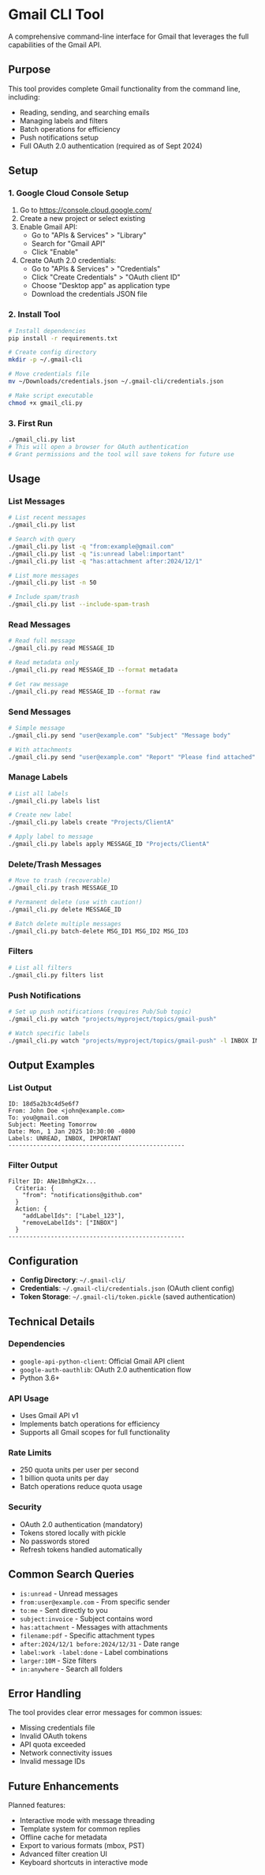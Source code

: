 # Gmail CLI Tool

A comprehensive command-line interface for Gmail that leverages the full capabilities of the Gmail API.

## Purpose

This tool provides complete Gmail functionality from the command line, including:
- Reading, sending, and searching emails
- Managing labels and filters
- Batch operations for efficiency
- Push notifications setup
- Full OAuth 2.0 authentication (required as of Sept 2024)

## Setup

### 1. Google Cloud Console Setup
1. Go to https://console.cloud.google.com/
2. Create a new project or select existing
3. Enable Gmail API:
   - Go to "APIs & Services" > "Library"
   - Search for "Gmail API"
   - Click "Enable"
4. Create OAuth 2.0 credentials:
   - Go to "APIs & Services" > "Credentials"
   - Click "Create Credentials" > "OAuth client ID"
   - Choose "Desktop app" as application type
   - Download the credentials JSON file

### 2. Install Tool
```bash
# Install dependencies
pip install -r requirements.txt

# Create config directory
mkdir -p ~/.gmail-cli

# Move credentials file
mv ~/Downloads/credentials.json ~/.gmail-cli/credentials.json

# Make script executable
chmod +x gmail_cli.py
```

### 3. First Run
```bash
./gmail_cli.py list
# This will open a browser for OAuth authentication
# Grant permissions and the tool will save tokens for future use
```

## Usage

### List Messages
```bash
# List recent messages
./gmail_cli.py list

# Search with query
./gmail_cli.py list -q "from:example@gmail.com"
./gmail_cli.py list -q "is:unread label:important"
./gmail_cli.py list -q "has:attachment after:2024/12/1"

# List more messages
./gmail_cli.py list -n 50

# Include spam/trash
./gmail_cli.py list --include-spam-trash
```

### Read Messages
```bash
# Read full message
./gmail_cli.py read MESSAGE_ID

# Read metadata only
./gmail_cli.py read MESSAGE_ID --format metadata

# Get raw message
./gmail_cli.py read MESSAGE_ID --format raw
```

### Send Messages
```bash
# Simple message
./gmail_cli.py send "user@example.com" "Subject" "Message body"

# With attachments
./gmail_cli.py send "user@example.com" "Report" "Please find attached" -a report.pdf -a data.csv
```

### Manage Labels
```bash
# List all labels
./gmail_cli.py labels list

# Create new label
./gmail_cli.py labels create "Projects/ClientA"

# Apply label to message
./gmail_cli.py labels apply MESSAGE_ID "Projects/ClientA"
```

### Delete/Trash Messages
```bash
# Move to trash (recoverable)
./gmail_cli.py trash MESSAGE_ID

# Permanent delete (use with caution!)
./gmail_cli.py delete MESSAGE_ID

# Batch delete multiple messages
./gmail_cli.py batch-delete MSG_ID1 MSG_ID2 MSG_ID3
```

### Filters
```bash
# List all filters
./gmail_cli.py filters list
```

### Push Notifications
```bash
# Set up push notifications (requires Pub/Sub topic)
./gmail_cli.py watch "projects/myproject/topics/gmail-push"

# Watch specific labels
./gmail_cli.py watch "projects/myproject/topics/gmail-push" -l INBOX IMPORTANT
```

## Output Examples

### List Output
```
ID: 18d5a2b3c4d5e6f7
From: John Doe <john@example.com>
To: you@gmail.com
Subject: Meeting Tomorrow
Date: Mon, 1 Jan 2025 10:30:00 -0800
Labels: UNREAD, INBOX, IMPORTANT
--------------------------------------------------
```

### Filter Output
```
Filter ID: ANe1BmhgK2x...
  Criteria: {
    "from": "notifications@github.com"
  }
  Action: {
    "addLabelIds": ["Label_123"],
    "removeLabelIds": ["INBOX"]
  }
--------------------------------------------------
```

## Configuration

- **Config Directory**: `~/.gmail-cli/`
- **Credentials**: `~/.gmail-cli/credentials.json` (OAuth client config)
- **Token Storage**: `~/.gmail-cli/token.pickle` (saved authentication)

## Technical Details

### Dependencies
- `google-api-python-client`: Official Gmail API client
- `google-auth-oauthlib`: OAuth 2.0 authentication flow
- Python 3.6+

### API Usage
- Uses Gmail API v1
- Implements batch operations for efficiency
- Supports all Gmail scopes for full functionality

### Rate Limits
- 250 quota units per user per second
- 1 billion quota units per day
- Batch operations reduce quota usage

### Security
- OAuth 2.0 authentication (mandatory)
- Tokens stored locally with pickle
- No passwords stored
- Refresh tokens handled automatically

## Common Search Queries

- `is:unread` - Unread messages
- `from:user@example.com` - From specific sender
- `to:me` - Sent directly to you
- `subject:invoice` - Subject contains word
- `has:attachment` - Messages with attachments
- `filename:pdf` - Specific attachment types
- `after:2024/12/1 before:2024/12/31` - Date range
- `label:work -label:done` - Label combinations
- `larger:10M` - Size filters
- `in:anywhere` - Search all folders

## Error Handling

The tool provides clear error messages for common issues:
- Missing credentials file
- Invalid OAuth tokens
- API quota exceeded
- Network connectivity issues
- Invalid message IDs

## Future Enhancements

Planned features:
- Interactive mode with message threading
- Template system for common replies
- Offline cache for metadata
- Export to various formats (mbox, PST)
- Advanced filter creation UI
- Keyboard shortcuts in interactive mode